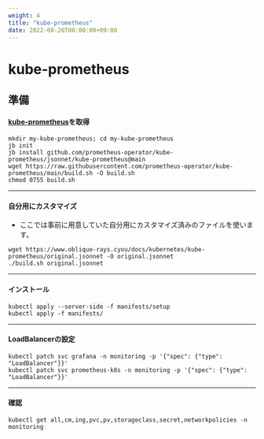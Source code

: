 ```yaml
---
weight: 4
title: "kube-prometheus"
date: 2022-08-26T00:00:00+09:00
---
```

# kube-prometheus
## 準備
#### [kube-prometheus](https://github.com/prometheus-operator/kube-prometheus)を取得
```tpl
mkdir my-kube-prometheus; cd my-kube-prometheus
jb init
jb install github.com/prometheus-operator/kube-prometheus/jsonnet/kube-prometheus@main
wget https://raw.githubusercontent.com/prometheus-operator/kube-prometheus/main/build.sh -O build.sh
chmod 0755 build.sh
```
---
#### 自分用にカスタマイズ
- ここでは事前に用意していた自分用にカスタマイズ済みのファイルを使います。
```tpl
wget https://www.oblique-rays.cyou/docs/kubernetes/kube-prometheus/original.jsonnet -O original.jsonnet
./build.sh original.jsonnet
```
---
#### インストール
```tpl
kubectl apply --server-side -f manifests/setup
kubectl apply -f manifests/
```
---
#### LoadBalancerの設定
```tpl
kubectl patch svc grafana -n monitoring -p '{"spec": {"type": "LoadBalancer"}}'
kubectl patch svc prometheus-k8s -n monitoring -p '{"spec": {"type": "LoadBalancer"}}'
```
---
#### 確認
```tpl
kubectl get all,cm,ing,pvc,pv,storageclass,secret,networkpolicies -n monitoring
```